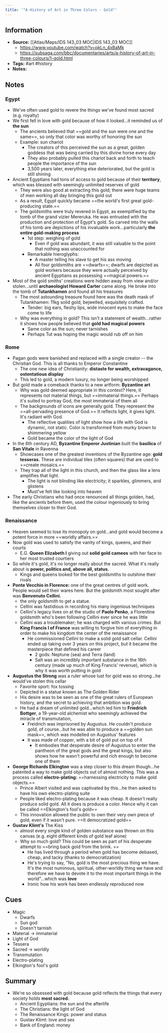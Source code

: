 ```yaml
---
title: '"A History of Art in Three Colors - Gold"'
---
```

## Information
- **Source:** [[Atlas/Maps/IDS  143_03 MOC|IDS  143_03 MOC]]
	- https://www.youtube.com/watch?v=pkLn_4xBaMk
	- https://subsaga.com/bbc/documentaries/arts/a-history-of-art-in-three-colours/1-gold.html
- **Tags:** #art #history 
- **Notes:** 

## Notes
### Egypt
- We've often used gold to revere the things we've found most sacred (e.g. royalty)
- We first fell in love with gold because of how it looked...it reminded us of **the sun**
	- The ancients believed that ==gold and the sun were one and the same==, so only that color was worthy of honoring the sun
	- Example: sun chariot
		- The creators of this perceived the sun as a great, golden goddess that was being carried by this divine horse every day
		- They also probably pulled this chariot back and forth to teach people the importance of the sun
		- 3,500 years later, everything else deteriorated, but the gold is still shining
- Ancient Egyptians had tons of access to gold because of their **territory**, which was blessed with seemingly unlimited reserves of gold
	- They were also good at extracting this gold; there were huge teams of men working all day bringing this gold out
	- As a result, Egypt quickly became ==the world's first great gold-producing state.==
	- The goldsmiths were truly revered in Egypt, as exemplified by the tomb of the grand vizier Mereruka. He was entrusted with the production and protection of Egypt's gold. So carved into the walls of his tomb are depictions of his invaluable work...particularly **the entire gold-making process**
		- 1st step: weighing of gold
			- Even if gold was abundant, it was still valuable to the point that nothing was unaccounted for
		- Remarkable hieroglyphs:
			- A master telling his slave to get his ass moving
			- All four goldsmiths are ==dwarfs==; dwarfs are depicted as gold workers because they were actually perceived by ancient Egyptians as possessing ==magical powers.==
- Most of the gold smiths' creations were hidden away from view and/or stolen...until **archaeologist Howard Carter** came along. He broke into the tomb of **Tutankhamen** and found all his treasures
	- The most astounding treasure found here was the death mask of Tutankhamen: 11kg solid gold, bejwelled, exquisitely crafted.
		- Tender: big ears, fleshy lips, wide innocent eyes to make the face come to life
	- Why was everything in gold? This isn't a statement of wealth...rather it shows how people believed that **gold had magical powers**
		- Same color as the sun; never tarnishes
		- Perhaps Tut was hoping the magic would rub off on him
### Rome
- Pagan gods were banished and replaced with a single creator -- the Christian God. This is all thanks to Emperor Constantine
	- The one new idea of Christianity: **distaste for wealth, extravagance, ostentatious display**
	- This led to gold, a modern luxury, no longer being worshipped
- But gold made a comeback thanks to a new artform: **Byzantine art**
	- Why was gold deemed appropriate in this context? Here, it represents not material things, but ==immaterial things.== Perhaps it's suited to portray God, the most immaterial of them all
	- The backgrounds of icons are generally gold. They represent the ==all-pervading presence of God.== It reflects light, it gives light. It's radiant with God.
		- The reflective qualities of light show how a life with God is dynamic, not static. Color is transformed from murky brown to shimmering yellow
		- Gold became the color of the light of God
- In the 6th century AD, **Byzantine Emperor Justinian** built the **basilica** of **San Vitale** in Ravenna
	- Showcases one of the greatest inventions of the Byzantine age: **gold tesseras.** These are individual tiles (often squares) that are used to ==create mosaics.==
	- They trap all of the light in this church, and then the glass like a lens amplifies that light.
		- The light is not blinding like electricity; it sparkles, glimmers, and glistens
		- Must've felt like looking into heaven
- The early Christians who had once renounced all things golden, had, like the ancients before them, used the colour ingeniously to bring themselves closer to their God.
### Renaissance
- Heaven seemed to lose its monopoly on gold...and gold would become a potent force in more ==worldly affairs.==
- Now gold was used to satisfy the vanity of kings, queens, and their courts
	- E.G. **Queen Elizabeth I** giving out **solid gold cameos** with her face to her most trusted courtiers
- So while it's gold, it's no longer really about the sacred. What it's really about is **power, politics and, above all, status.**
	- Kings and queens looked for the best goldsmiths to outshine their rivals
- **Ponte Vecchio in Florence:** one of the great centres of gold work. People would sell their wares here. But the goldsmith most sought after was **Benvenuto Cellini.**
	- the only goldsmith to get a statue.
	- Cellini was fastidious in recording his many ingenious techniques
	- Cellini's legacy lives on at the studio of **Paolo Penko**, a Florentine goldsmith who's been following Cellini ever since he was little
	- Cellini was a troublemaker; he was charged with various crimes. But **King Francis I of France** was willing to forgive him of everything in order to make his kingdom the center of the renaissance
		- He commissioned Cellini to make a solid gold salt cellar. Cellini ended up taking over 3 years on this project, but it became the masterpiece that defined his career
			- 2 gods: Neptune (sea) and Terra (land)
			- Salt was an incredibly important substance in the 16th century (made up much of King Francis' revenue), which is why it was worth putting in gold
- **Augustus the Strong** was a ruler whose lust for gold was so strong...he would've stolen this cellar
	- Favorite sport: fox tossing
	- Depicted in a statue known as The Golden Rider
	- His desire was to be seen as one of the great rulers of European history, and the secret to achieving that ambition was gold.
	- He had a dream of unlimited gold...which led him to **Friedrich Bottger**, a 19-year-old alchemist who seemingly achieved the miracle of transmutation,
		- Freidrich was imprisoned by Augustus. He couldn't produce gold, of course...but he was able to produce a ==golden sun mask==, which was modelled on Augustus' features
		- It was made of copper, with a bit of gold put on top of it
			- It embodies that desperate desire of Augustus to enter the pantheon of the great gods and the great kings, but also shows how he wasn't powerful and rich enough to become one of them
- **George Richards Elkington** was a step closer to this dream though...he patented a way to make gold objects out of almost nothing. This was a process called **electro-plating:** ==harnessing electricity to make gold objects.==
	- Prince Albert visited and was captivated by this...he then asked to have his own electro-plating suite
	- People liked electro-plating because it was cheap. It doesn't really produce solid gold. All it does is produce a color. Hence why it can be called ==Elkington's fool's gold==
	- This innovation allowed the public to own their very own piece of gold, even if it wasn't pure. ==It democratized gold==
- **Gustav Klimt's** The Kiss
	- almost every single kind of golden substance was thrown on this canvas (e.g. eight different kinds of gold leaf alone)
	- Why so much gold? This could be seen as part of his desperate attempt to ==bring back gold from the brink. ==
		- He has lived through a period when gold has become debased, cheap, and tacky (thanks to democratization)
		- He's trying to say, "No, gold is the most precious thing we have. It's the most numinous, spiritual, other-worldly thing we have and therefore we have to devote it to the most important things in the world"...which was **love**
		- Ironic how his work has been endlessly reproduced now

## Cues
- Magic
	- Dwarfs
	- Sun god
	- Doesn't tarnish
- Material -> immaterial
- Light of God
- Tessera
- Sacred -> worldly
- Transmutation
- Electro-plating
- Elkington's fool's gold

## Summary
- We're so obsessed with gold because gold reflects the things that every society holds **most sacred.**
	- Ancient Egyptians: the sun and the afterlife
	- The Christians: the light of God
	- The Renaissance Kings: power and status
	- Gustav Klimt: love and sex
	- Bank of England: money